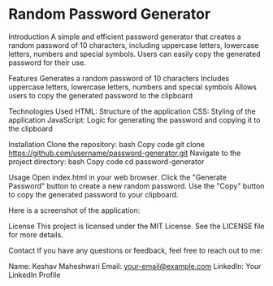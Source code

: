 # Random Password Generator

Introduction
A simple and efficient password generator that creates a random password of 10 characters, including uppercase letters, lowercase letters, numbers and special symbols. Users can easily copy the generated password for their use.


Features
Generates a random password of 10 characters
Includes uppercase letters, lowercase letters, numbers and special symbols
Allows users to copy the generated password to the clipboard

Technologies Used
HTML: Structure of the application
CSS: Styling of the application
JavaScript: Logic for generating the password and copying it to the clipboard

Installation
Clone the repository:
bash
Copy code
git clone https://github.com/username/password-generator.git
Navigate to the project directory:
bash
Copy code
cd password-generator

Usage
Open index.html in your web browser.
Click the "Generate Password" button to create a new random password.
Use the "Copy" button to copy the generated password to your clipboard.

Here is a screenshot of the application:


License
This project is licensed under the MIT License. See the LICENSE file for more details.

Contact
If you have any questions or feedback, feel free to reach out to me:

Name: Keshav Maheshwari
Email: your-email@example.com
LinkedIn: Your LinkedIn Profile

